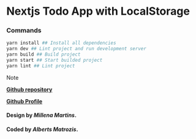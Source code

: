 # Nextjs Todo App with LocalStorage

### Commands

```bash
yarn install ## Install all dependencies
yarn dev ## Lint project and run development server
yarn build ## Build project
yarn start ## Start builded project
yarn lint ## Lint project
```

> [!NOTE]
> 
>**[Github repository](https://github.com/LurkErLV/todo-app)**
> 
> **[Github Profile](https://github.com/LurkErLV)**

#### Design by *Millena Martins*.
#### Coded by *Alberts Matrozis*.

